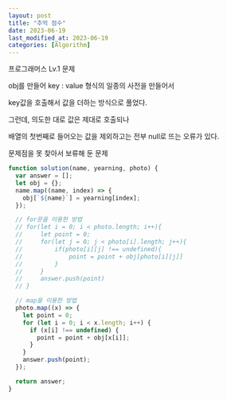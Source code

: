 ```yaml
---
layout: post
title: "추억 점수"
date: 2023-06-19
last_modified_at: 2023-06-19
categories: [Algorithm]
---
```


프로그래머스 Lv.1 문제

obj를 만들어 key : value 형식의 일종의 사전을 만들어서

key값을 호출해서 값을 더하는 방식으로 풀었다.

그런데, 의도한 대로 값은 제대로 호출되나

배열의 첫번째로 들어오는 값을 제외하고는 전부 null로 뜨는 오류가 있다.

문제점을 못 찾아서 보류해 둔 문제

```js
function solution(name, yearning, photo) {
  var answer = [];
  let obj = {};
  name.map((name, index) => {
    obj[`${name}`] = yearning[index];
  });

  // for문을 이용한 방법
  // for(let i = 0; i < photo.length; i++){
  //     let point = 0;
  //     for(let j = 0; j < photo[i].length; j++){
  //         if(photo[i][j] !== undefined){
  //             point = point + obj[photo[i][j]]
  //         }
  //     }
  //     answer.push(point)
  // }

  // map을 이용한 방법
  photo.map((x) => {
    let point = 0;
    for (let i = 0; i < x.length; i++) {
      if (x[i] !== undefined) {
        point = point + obj[x[i]];
      }
    }
    answer.push(point);
  });

  return answer;
}
```
